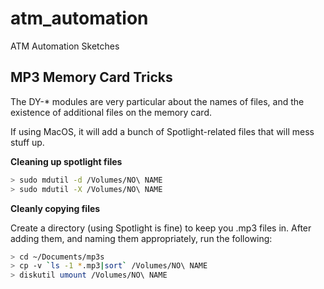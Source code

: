 # atm_automation
ATM Automation Sketches


## MP3 Memory Card Tricks

The DY-* modules are very particular about the names of files, and the existence of additional files on the memory card.

If using MacOS, it will add a bunch of Spotlight-related files that will mess stuff up.

**Cleaning up spotlight files**

```bash
> sudo mdutil -d /Volumes/NO\ NAME
> sudo mdutil -X /Volumes/NO\ NAME
```

**Cleanly copying files**

Create a directory (using Spotlight is fine) to keep you .mp3 files in.  After adding them, and naming them appropriately, run the following:

```bash
> cd ~/Documents/mp3s
> cp -v `ls -1 *.mp3|sort` /Volumes/NO\ NAME
> diskutil umount /Volumes/NO\ NAME
```
